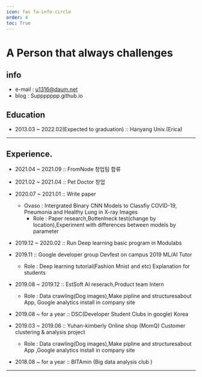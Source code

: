 ```yaml
---
icon: fas fa-info-circle
order: 4
toc: True
---
```


# A Person that always challenges

## info
- e-mail : u1316@daum.net
- blog : Suppppppp.github.io

## Education

- 2013.03 ~ 2022.02(Expected to graduation) :: Hanyang Univ.(Erica)

------

## Experience.

- 2021.04 ~ 2021.09 ::  FromNode 창업팀 합류
- 2021.02 ~ 2021.04 :: Pet Doctor 창업
- 2020.07 ~ 2021.01 :: Write paper
    - Ovaso : Intergrated Binary CNN Models to Classfiy COVID-19, Pneumonia and Healthy Lung in X-ray Images
        - Role : Paper research,Bottenlneck test(change by location),Experiment with differences between models by parameter
- 2019.12 ~ 2020.02 :: Run Deep learning basic program in Modulabs
- 2019.11 :: Google developer group Devfest on campus 2019 ML/AI Tutor
    - Role : Deep learning tutorial(Fashion Mnist and etc) Explanation for students
  
- 2019.08 ~ 2019.12 :: EstSoft AI reserach,Product team Intern
    - Role : Data crawling(Dog images),Make pipline and structuresabout App,  Google analytics install in company site
- 2019.08 ~ for a year :: DSC(Developer Student Clubs in google) Korea  
- 2019.03 ~ 2019.06 :: Yuhan-kimberly Online shop (MomQ) Customer clustering & analysis project
     - Role : Data crawling(Dog images),Make pipline and structuresabout App ,Google analytics install in company site
- 2018.08 ~ for a year :: BITAmin (Big data analysis club )
 
---


